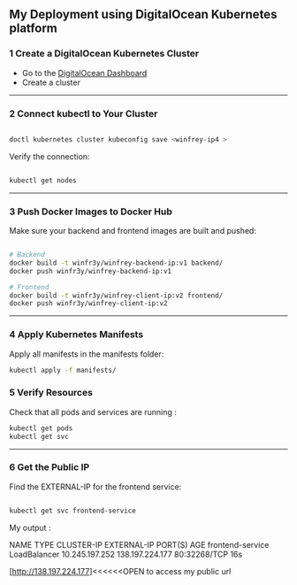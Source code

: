 ##  My Deployment using DigitalOcean Kubernetes platform


### 1 Create a DigitalOcean Kubernetes Cluster
- Go to the [DigitalOcean Dashboard](https://cloud.digitalocean.com/kubernetes/clusters)  
- Create a cluster

---

### 2 Connect kubectl to Your Cluster
```bash

doctl kubernetes cluster kubeconfig save <winfrey-ip4 > 
```
Verify the connection:

```bash

kubectl get nodes

```
---


### 3 Push Docker Images to Docker Hub
Make sure your backend and frontend images are built and pushed:

```bash

# Backend
docker build -t winfr3y/winfrey-backend-ip:v1 backend/
docker push winfr3y/winfrey-backend-ip:v1

# Frontend
docker build -t winfr3y/winfrey-client-ip:v2 frontend/
docker push winfr3y/winfrey-client-ip:v2

```

---  

### 4 Apply Kubernetes Manifests
Apply all manifests in the manifests folder:

```bash
kubectl apply -f manifests/
```
### 5 Verify Resources
Check that all pods and services are running :
```bash
kubectl get pods
kubectl get svc
```

--- 

### 6 Get the Public IP
Find the EXTERNAL-IP for the frontend service:

```bash

kubectl get svc frontend-service
```

My output :

  NAME               TYPE           CLUSTER-IP       EXTERNAL-IP       PORT(S)        AGE
frontend-service   LoadBalancer   10.245.197.252   138.197.224.177   80:32268/TCP   16s


[http://138.197.224.177]<<<<<<OPEN to access my public url






